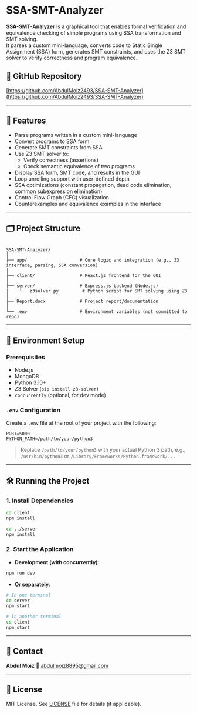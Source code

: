 # SSA-SMT-Analyzer

**SSA-SMT-Analyzer** is a graphical tool that enables formal verification and equivalence checking of simple programs using SSA transformation and SMT solving.  
It parses a custom mini-language, converts code to Static Single Assignment (SSA) form, generates SMT constraints, and uses the Z3 SMT solver to verify correctness and program equivalence.

## 🔗 GitHub Repository
[https://github.com/AbdulMoiz2493/SSA-SMT-Analyzer](https://github.com/AbdulMoiz2493/SSA-SMT-Analyzer)

---

## 🧠 Features

- Parse programs written in a custom mini-language
- Convert programs to SSA form
- Generate SMT constraints from SSA
- Use Z3 SMT solver to:
  - Verify correctness (assertions)
  - Check semantic equivalence of two programs
- Display SSA form, SMT code, and results in the GUI
- Loop unrolling support with user-defined depth
- SSA optimizations (constant propagation, dead code elimination, common subexpression elimination)
- Control Flow Graph (CFG) visualization
- Counterexamples and equivalence examples in the interface

---

## 🗂️ Project Structure

```

SSA-SMT-Analyzer/
│
├── app/                    # Core logic and integration (e.g., Z3 interface, parsing, SSA conversion)
│
├── client/                 # React.js frontend for the GUI
│
├── server/                 # Express.js backend (Node.js)
|    └── z3solver.py         # Python script for SMT solving using Z3
│
├── Report.docx             # Project report/documentation
│
└── .env                    # Environment variables (not committed to repo)

````

---

## 🧪 Environment Setup

### Prerequisites
- Node.js
- MongoDB
- Python 3.10+
- Z3 Solver (`pip install z3-solver`)
- `concurrently` (optional, for dev mode)

### `.env` Configuration

Create a `.env` file at the root of your project with the following:

```env
PORT=5000
PYTHON_PATH=/path/to/your/python3
````

> Replace `/path/to/your/python3` with your actual Python 3 path, e.g., `/usr/bin/python3` or `/Library/Frameworks/Python.framework/...`

---

## 🛠️ Running the Project

### 1. Install Dependencies

```bash
cd client
npm install

cd ../server
npm install
```

### 2. Start the Application

* **Development (with concurrently)**:

```bash
npm run dev
```

* **Or separately**:

```bash
# In one terminal
cd server
npm start

# In another terminal
cd client
npm start
```

---

## 📧 Contact

**Abdul Moiz**
📨 [abdulmoiz8895@gmail.com](mailto:abdulmoiz8895@gmail.com)

---

## 📝 License

MIT License. See [LICENSE](LICENSE) file for details (if applicable).

